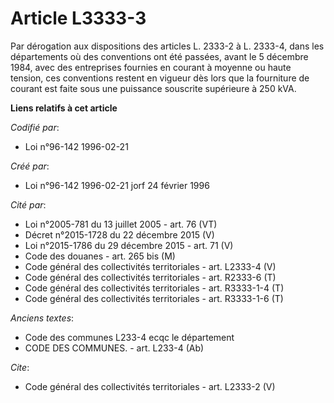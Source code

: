 # Article L3333-3

Par dérogation aux dispositions des articles L. 2333-2 à L. 2333-4, dans les départements où des conventions ont été passées,
avant le 5 décembre 1984, avec des entreprises fournies en courant à moyenne ou haute tension, ces conventions restent en
vigueur dès lors que la fourniture de courant est faite sous une puissance souscrite supérieure à 250 kVA.

**Liens relatifs à cet article**

_Codifié par_:

  - Loi n°96-142 1996-02-21

_Créé par_:

  - Loi n°96-142 1996-02-21 jorf 24 février 1996

_Cité par_:

  - Loi n°2005-781 du 13 juillet 2005 - art. 76 (VT)
  - Décret n°2015-1728 du 22 décembre 2015 (V)
  - Loi n°2015-1786 du 29 décembre 2015 - art. 71 (V)
  - Code des douanes - art. 265 bis (M)
  - Code général des collectivités territoriales - art. L2333-4 (V)
  - Code général des collectivités territoriales - art. R2333-6 (T)
  - Code général des collectivités territoriales - art. R3333-1-4 (T)
  - Code général des collectivités territoriales - art. R3333-1-6 (T)

_Anciens textes_:

  - Code des communes L233-4 ecqc le département
  - CODE DES COMMUNES. - art. L233-4 (Ab)

_Cite_:

  - Code général des collectivités territoriales - art. L2333-2 (V)
